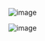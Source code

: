 ![image](https://github.com/user-attachments/assets/72178512-ee8f-43f0-881f-1c2ad81c8be2)

![image](https://github.com/user-attachments/assets/3308f606-b54c-4e37-859c-ab6b4bb0212b)
